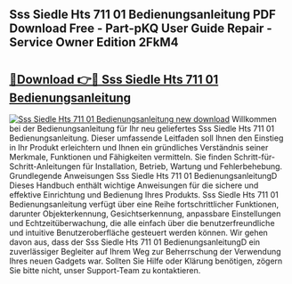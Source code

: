 ## Sss Siedle Hts 711 01 Bedienungsanleitung PDF Download Free - Part-pKQ User Guide Repair - Service Owner Edition 2FkM4

# <h2><a href="http://df1oo3.blite.top/?on=Sss+Siedle+Hts+711+01+Bedienungsanleitung">🔗Download 👉🔴 Sss Siedle Hts 711 01 Bedienungsanleitung</a></h2>

[![Sss Siedle Hts 711 01 Bedienungsanleitung new download](https://i.imgur.com/lujVjoI.png)](http://df1oo3.blite.top/?on=Sss+Siedle+Hts+711+01+Bedienungsanleitung)
Willkommen bei der Bedienungsanleitung für Ihr neu geliefertes Sss Siedle Hts 711 01 Bedienungsanleitung. Dieser umfassende Leitfaden soll Ihnen den Einstieg in Ihr Produkt erleichtern und Ihnen ein gründliches Verständnis seiner Merkmale, Funktionen und Fähigkeiten vermitteln. Sie finden Schritt-für-Schritt-Anleitungen für Installation, Betrieb, Wartung und Fehlerbehebung. Grundlegende Anweisungen Sss Siedle Hts 711 01 BedienungsanleitungD Dieses Handbuch enthält wichtige Anweisungen für die sichere und effektive Einrichtung und Bedienung Ihres Produkts. Sss Siedle Hts 711 01 Bedienungsanleitung verfügt über eine Reihe fortschrittlicher Funktionen, darunter Objekterkennung, Gesichtserkennung, anpassbare Einstellungen und Echtzeitüberwachung, die alle einfach über die benutzerfreundliche und intuitive Benutzeroberfläche gesteuert werden können. Wir gehen davon aus, dass der Sss Siedle Hts 711 01 BedienungsanleitungD ein zuverlässiger Begleiter auf Ihrem Weg zur Beherrschung der Verwendung Ihres neuen Gadgets war. Sollten Sie Hilfe oder Klärung benötigen, zögern Sie bitte nicht, unser Support-Team zu kontaktieren.
